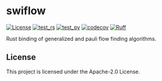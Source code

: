 # swiflow

[![License](https://img.shields.io/github/license/TeamGraphix/swiflow)](https://github.com/TeamGraphix/swiflow?tab=Apache-2.0-1-ov-file)
[![test_rs](https://github.com/TeamGraphix/swiflow/actions/workflows/test_rs.yml/badge.svg)](https://github.com/TeamGraphix/swiflow/actions/workflows/test_rs.yml)
[![test_py](https://github.com/TeamGraphix/swiflow/actions/workflows/test_py.yml/badge.svg)](https://github.com/TeamGraphix/swiflow/actions/workflows/test_py.yml)
[![codecov](https://codecov.io/github/TeamGraphix/swiflow/graph/badge.svg?token=JPLJWWPNF4)](https://codecov.io/github/TeamGraphix/swiflow)
[![Ruff](https://img.shields.io/endpoint?url=https://raw.githubusercontent.com/astral-sh/ruff/main/assets/badge/v2.json)](https://github.com/astral-sh/ruff)

Rust binding of generalized and pauli flow finding algorithms.

## License

This project is licensed under the Apache-2.0 License.
